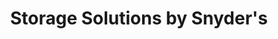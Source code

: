 ---
title: "Storage Solutions by Snyder's"
url: /germansville/storage-solutions-by-snyders/
shop: shop
---